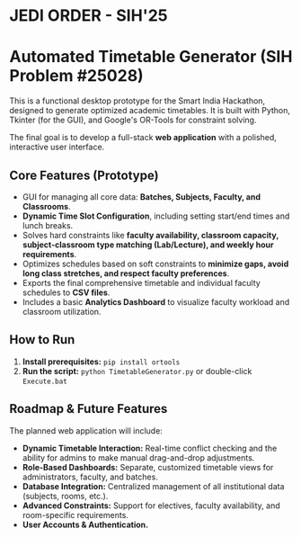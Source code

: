 # JEDI ORDER - SIH'25
# Automated Timetable Generator (SIH Problem #25028)

This is a functional desktop prototype for the Smart India Hackathon, designed to generate optimized academic timetables. It is built with Python, Tkinter (for the GUI), and Google's OR-Tools for constraint solving.

The final goal is to develop a full-stack **web application** with a polished, interactive user interface.

## Core Features (Prototype)
* GUI for managing all core data: **Batches, Subjects, Faculty, and Classrooms**.
* **Dynamic Time Slot Configuration**, including setting start/end times and lunch breaks.
* Solves hard constraints like **faculty availability, classroom capacity, subject-classroom type matching (Lab/Lecture), and weekly hour requirements**.
* Optimizes schedules based on soft constraints to **minimize gaps, avoid long class stretches, and respect faculty preferences**.
* Exports the final comprehensive timetable and individual faculty schedules to **CSV files**.
* Includes a basic **Analytics Dashboard** to visualize faculty workload and classroom utilization.

## How to Run
1.  **Install prerequisites:** `pip install ortools`
2.  **Run the script:** `python TimetableGenerator.py` or double-click `Execute.bat`

## Roadmap & Future Features
The planned web application will include:
* **Dynamic Timetable Interaction:** Real-time conflict checking and the ability for admins to make manual drag-and-drop adjustments.
* **Role-Based Dashboards:** Separate, customized timetable views for administrators, faculty, and batches.
* **Database Integration:** Centralized management of all institutional data (subjects, rooms, etc.).
* **Advanced Constraints:** Support for electives, faculty availability, and room-specific requirements.
* **User Accounts & Authentication.**